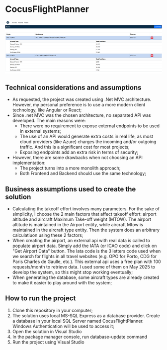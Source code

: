 # CocusFlightPlanner

![Screenshot 1](/screenshot1.png)

## Technical considerations and assumptions
* As requested, the project was created using .Net MVC architecture. However, my personal preference is to use a more modern client technology, like Angular or React;
* Since .net MVC was the chosen architecture, no separated API was developed. The main reasons were:
    * There were no requirement to expose external endpoints to be used in external systems;
    * The use of an API would generate extra costs in real life, as most cloud providers (like Azure) charges the incoming and/or outgoing traffic. And this is a significant cost for most projects;
    * Exposing endpoints add an extra risk in terms of security;
* However, there are some drawbacks when not choosing an API implementation:
    * The project turns into a more monolith approach;
    * Both Frontend and Backend should use the same technology;


## Business assumptions used to create the solution
* Calculating the takeoff effort involves many parameters. For the sake of simplicity, I choose the 2 main factors that affect takeoff effort: airport altitude and aircraft Maximum Take-off weight (MTOW). The airport altitude is maintained in the Airport entity, while aircraft Mtow is maintained in the aircraft type entity. Then the system does an arbitrary calculatiuon using these 2 factors;
* When creating the airport, an external api with real data is called to populate airport data. Simply add the IATA (or ICAO code) and click on "Get Airport Data" button. The Iata code is the 3 letters code used when we search for flights in all travel websites (e.g. OPO for Porto, CDG for Paris Charles de Gaulle, etc.). This external api uses a free plan with 100 requests/month to retrieve data. I used some of them on May 2025 to develop the system, so this might stop working eventually;
* When generating the database, some aircraft types are already created to make it easier to play around with the system;

## How to run the project
1. Clone this repository in your computer;
2. The solution uses local MS-SQL Express as a database provider. Create a database in your local SQL Server named CocusFlightPlanner. Windows Authentication will be used to access it;
3. Open the solution in Visual Studio
4. In the package manager console, run database-update command
5. Run the project using Visual Studio